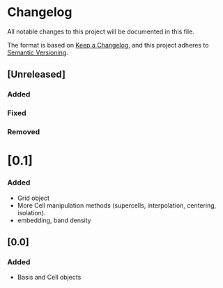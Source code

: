 # Changelog
All notable changes to this project will be documented in this file.

The format is based on [Keep a Changelog](https://keepachangelog.com/en/1.0.0/),
and this project adheres to [Semantic Versioning](https://semver.org/spec/v2.0.0.html).

## [Unreleased]

### Added

### Fixed

### Removed

# [0.1]

### Added

- Grid object
- More Cell manipulation methods (supercells, interpolation, centering, isolation).
- embedding, band density

## [0.0]

### Added

- Basis and Cell objects

